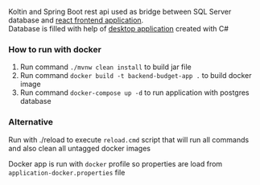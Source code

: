 Koltin and Spring Boot rest api used as bridge between SQL Server database and [react frontend application](https://github.com/staniakm/homeBudgetReact).     
Database is filled with help of [desktop application](https://github.com/staniakm/HomeBudgetApp) created with C#


### How to run with docker
1. Run command `./mvnw clean install` to build jar file
2. Run command `docker build -t backend-budget-app .` to build docker image
3. Run command `docker-compose up -d` to run application with postgres database

### Alternative
Run with ./reload to execute `reload.cmd` script that will run all commands and also clean 
all untagged docker images

Docker app is run with `docker` profile so properties are load from `application-docker.properties` file
